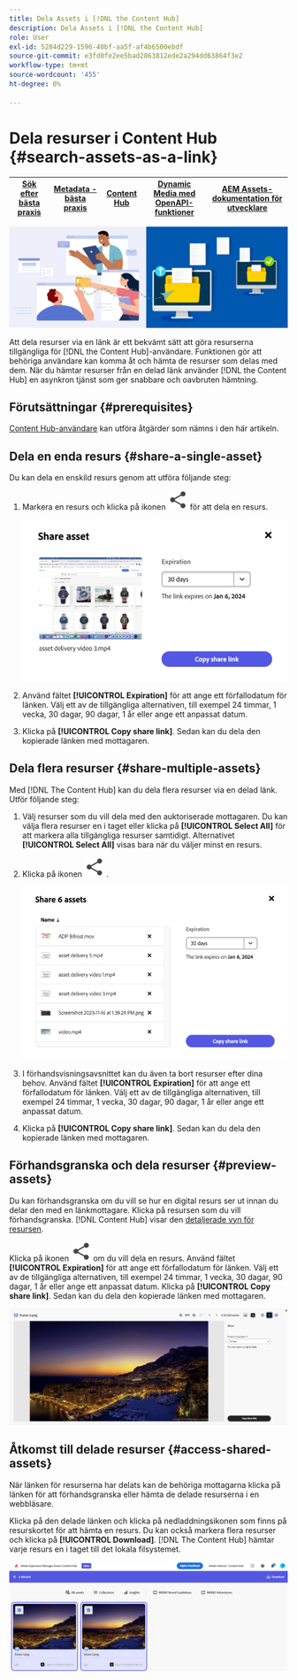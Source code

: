 ```yaml
---
title: Dela Assets i [!DNL the Content Hub]
description: Dela Assets i [!DNL the Content Hub]
role: User
exl-id: 5284d229-1596-40bf-aa5f-af4b6500ebdf
source-git-commit: e3fd0fe2ee5bad2863812ede2a294dd63864f3e2
workflow-type: tm+mt
source-wordcount: '455'
ht-degree: 0%

---
```


# Dela resurser i Content Hub {#search-assets-as-a-link}

| [Sök efter bästa praxis](/help/assets/search-best-practices.md) | [Metadata - bästa praxis](/help/assets/metadata-best-practices.md) | [Content Hub](/help/assets/product-overview.md) | [Dynamic Media med OpenAPI-funktioner](/help/assets/dynamic-media-open-apis-overview.md) | [AEM Assets-dokumentation för utvecklare](https://developer.adobe.com/experience-cloud/experience-manager-apis/) |
| ------------- | --------------------------- |---------|----|-----|

![Dela banderollbild för resurser](assets/share-assets-banner.png)

Att dela resurser via en länk är ett bekvämt sätt att göra resurserna tillgängliga för [!DNL the Content Hub]-användare. Funktionen gör att behöriga användare kan komma åt och hämta de resurser som delas med dem. När du hämtar resurser från en delad länk använder [!DNL the Content Hub] en asynkron tjänst som ger snabbare och oavbruten hämtning.

## Förutsättningar {#prerequisites}

[Content Hub-användare](deploy-content-hub.md#onboard-content-hub-users) kan utföra åtgärder som nämns i den här artikeln.

## Dela en enda resurs {#share-a-single-asset}

Du kan dela en enskild resurs genom att utföra följande steg:

1. Markera en resurs och klicka på ikonen ![dela](assets/share.svg) för att dela en resurs.

   ![Dela en resurs](assets/sharing-single-asset.png)

1. Använd fältet **[!UICONTROL Expiration]** för att ange ett förfallodatum för länken. Välj ett av de tillgängliga alternativen, till exempel 24 timmar, 1 vecka, 30 dagar, 90 dagar, 1 år eller ange ett anpassat datum.

1. Klicka på **[!UICONTROL Copy share link]**. Sedan kan du dela den kopierade länken med mottagaren.

## Dela flera resurser {#share-multiple-assets}

Med [!DNL The Content Hub] kan du dela flera resurser via en delad länk. Utför följande steg:

1. Välj resurser som du vill dela med den auktoriserade mottagaren. Du kan välja flera resurser en i taget eller klicka på **[!UICONTROL Select All]** för att markera alla tillgängliga resurser samtidigt. Alternativet **[!UICONTROL Select All]** visas bara när du väljer minst en resurs.

1. Klicka på ikonen ![Dela](assets/share.svg) .

   ![Dela flera resurser](assets/sharing-multiple-assets.png)

1. I förhandsvisningsavsnittet kan du även ta bort resurser efter dina behov. Använd fältet **[!UICONTROL Expiration]** för att ange ett förfallodatum för länken. Välj ett av de tillgängliga alternativen, till exempel 24 timmar, 1 vecka, 30 dagar, 90 dagar, 1 år eller ange ett anpassat datum.

1. Klicka på **[!UICONTROL Copy share link]**. Sedan kan du dela den kopierade länken med mottagaren.

## Förhandsgranska och dela resurser {#preview-assets}

Du kan förhandsgranska om du vill se hur en digital resurs ser ut innan du delar den med en länkmottagare. Klicka på resursen som du vill förhandsgranska. [!DNL Content Hub] visar den [detaljerade vyn för resursen](asset-properties-content-hub.md).

Klicka på ikonen ![dela](assets/share.svg) om du vill dela en resurs. Använd fältet **[!UICONTROL Expiration]** för att ange ett förfallodatum för länken. Välj ett av de tillgängliga alternativen, till exempel 24 timmar, 1 vecka, 30 dagar, 90 dagar, 1 år eller ange ett anpassat datum. Klicka på **[!UICONTROL Copy share link]**. Sedan kan du dela den kopierade länken med mottagaren.

![Förhandsgranska resurser i Content Hub](assets/preview-assets-content-hub.png)

## Åtkomst till delade resurser {#access-shared-assets}

När länken för resurserna har delats kan de behöriga mottagarna klicka på länken för att förhandsgranska eller hämta de delade resurserna i en webbläsare.

Klicka på den delade länken och klicka på nedladdningsikonen som finns på resurskortet för att hämta en resurs.  Du kan också markera flera resurser och klicka på **[!UICONTROL Download]**. <!--You can either download original assets or Original+Renditions of an asset.--> [!DNL The Content Hub] hämtar varje resurs en i taget till det lokala filsystemet.

![Använd delade länkar](assets/content-hub-access-shared-links.png)
